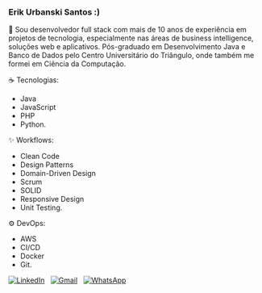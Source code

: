 ### Erik Urbanski Santos :)

🚀 Sou desenvolvedor full stack com mais de 10 anos de experiência em projetos de tecnologia, especialmente nas áreas de business intelligence, soluções web e aplicativos. Pós-graduado em Desenvolvimento Java e Banco de Dados pelo Centro Universitário do Triângulo, onde também me formei em Ciência da Computação.

☕  Tecnologias:
- Java
- JavaScript
- PHP
- Python.

✨ Workflows:
- Clean Code
- Design Patterns
- Domain-Driven Design
- Scrum
- SOLID
- Responsive Design
- Unit Testing.

:gear: DevOps:
- AWS
- CI/CD
- Docker
- Git.

<a href="https://www.linkedin.com/in/erikurbanski" title="LinkedIn"><img alt="LinkedIn" src="https://img.shields.io/badge/linkedin-%230077B5.svg?style=for-the-badge&logo=linkedin&logoColor=white" /></a>
&nbsp;
<a href="mailto:erikurbanski@gmail.com" title="Gmail"><img alt="Gmail" src="https://img.shields.io/badge/Gmail-D14836?style=for-the-badge&logo=gmail&logoColor=white" /></a>
&nbsp;
<a href="https://api.whatsapp.com/send?phone=5534988114104" title="WhatsApp"><img alt="WhatsApp" src="https://img.shields.io/badge/WhatsApp-25D366?style=for-the-badge&logo=whatsapp&logoColor=white" /></a>
